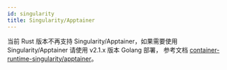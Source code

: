 ```yaml
---
id: singularity
title: Singularity/Apptainer
---
```


当前 Rust 版本不再支持 Singularity/Apptainer，如果需要使用 Singularity/Apptainer 请使用 v2.1.x 版本 Golang 部署，
参考文档 [container-runtime-singularity/apptainer](../../../../version-v2.1.x/operations/integrations/container-runtime/singularity.md)。
